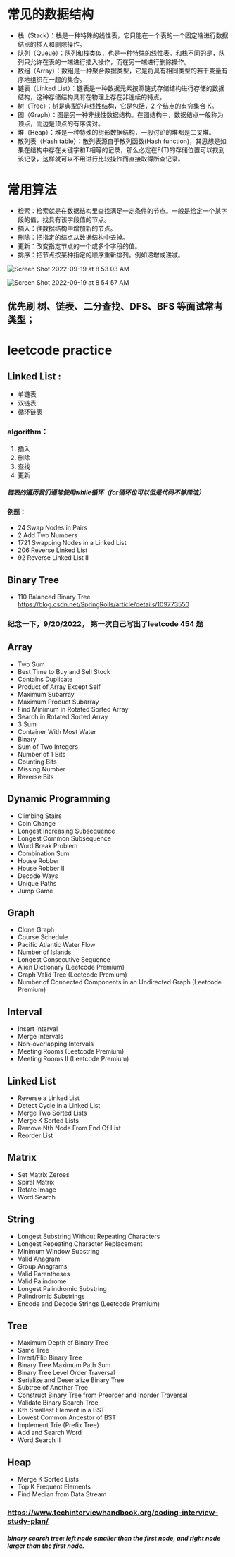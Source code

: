 # 常见的数据结构
* 栈（Stack）：栈是一种特殊的线性表，它只能在一个表的一个固定端进行数据结点的插入和删除操作。
* 队列（Queue）：队列和栈类似，也是一种特殊的线性表。和栈不同的是，队列只允许在表的一端进行插入操作，而在另一端进行删除操作。
* 数组（Array）：数组是一种聚合数据类型，它是将具有相同类型的若干变量有序地组织在一起的集合。
* 链表（Linked List）：链表是一种数据元素按照链式存储结构进行存储的数据结构，这种存储结构具有在物理上存在非连续的特点。
* 树（Tree）：树是典型的非线性结构，它是包括，2 个结点的有穷集合 K。
* 图（Graph）：图是另一种非线性数据结构。在图结构中，数据结点一般称为顶点，而边是顶点的有序偶对。
* 堆（Heap）：堆是一种特殊的树形数据结构，一般讨论的堆都是二叉堆。
* 散列表（Hash table）：散列表源自于散列函数(Hash function)，其思想是如果在结构中存在关键字和T相等的记录，那么必定在F(T)的存储位置可以找到该记录，这样就可以不用进行比较操作而直接取得所查记录。

# 常用算法
* 检索：检索就是在数据结构里查找满足一定条件的节点。一般是给定一个某字段的值，找具有该字段值的节点。
* 插入：往数据结构中增加新的节点。
* 删除：把指定的结点从数据结构中去掉。
* 更新：改变指定节点的一个或多个字段的值。
* 排序：把节点按某种指定的顺序重新排列。例如递增或递减。


![Screen Shot 2022-09-19 at 8 53 03 AM](https://user-images.githubusercontent.com/60761935/191022549-84f7ea07-4733-490e-8c63-84193973ac55.png)


![Screen Shot 2022-09-19 at 8 54 57 AM](https://user-images.githubusercontent.com/60761935/191022685-23030ffb-13f9-4e02-8d1f-b0aa9f0846c5.png)

## 优先刷 树、链表、二分查找、DFS、BFS 等面试常考类型；


# leetcode practice
 
 ## Linked List : 
 * 单链表
 * 双链表
 * 循环链表
 
 ### algorithm：
 1. 插入
 2. 删除
 3. 查找
 4. 更新
 
 ##### 链表的遍历我们通常使用while循环（for循环也可以但是代码不够简洁）
 
 
 #### 例题：
 * 24 Swap Nodes in Pairs
 * 2 Add Two Numbers
 * 1721 Swapping Nodes in a Linked List
 * 206 Reverse Linked List
 * 92 Reverse Linked List II
 
 
 
 ## Binary Tree
 * 110 Balanced Binary Tree     https://blog.csdn.net/SpringRolls/article/details/109773550
 
 ### 纪念一下，9/20/2022， 第一次自己写出了leetcode 454 题
 
## Array
* Two Sum
* Best Time to Buy and Sell Stock
* Contains Duplicate
* Product of Array Except Self
* Maximum Subarray
* Maximum Product Subarray
* Find Minimum in Rotated Sorted Array
* Search in Rotated Sorted Array
* 3 Sum
* Container With Most Water
* Binary
* Sum of Two Integers
* Number of 1 Bits
* Counting Bits
* Missing Number
* Reverse Bits
## Dynamic Programming
* Climbing Stairs
* Coin Change
* Longest Increasing Subsequence
* Longest Common Subsequence
* Word Break Problem
* Combination Sum
* House Robber
* House Robber II
* Decode Ways
* Unique Paths
* Jump Game
## Graph
* Clone Graph
* Course Schedule
* Pacific Atlantic Water Flow
* Number of Islands
* Longest Consecutive Sequence
* Alien Dictionary (Leetcode Premium)
* Graph Valid Tree (Leetcode Premium)
* Number of Connected Components in an Undirected Graph (Leetcode Premium)
## Interval
* Insert Interval
* Merge Intervals
* Non-overlapping Intervals
* Meeting Rooms (Leetcode Premium)
* Meeting Rooms II (Leetcode Premium)
## Linked List
* Reverse a Linked List
* Detect Cycle in a Linked List
* Merge Two Sorted Lists
* Merge K Sorted Lists
* Remove Nth Node From End Of List
* Reorder List
## Matrix
* Set Matrix Zeroes
* Spiral Matrix
* Rotate Image
* Word Search
## String
* Longest Substring Without Repeating Characters
* Longest Repeating Character Replacement
* Minimum Window Substring
* Valid Anagram
* Group Anagrams
* Valid Parentheses
* Valid Palindrome
* Longest Palindromic Substring
* Palindromic Substrings
* Encode and Decode Strings (Leetcode Premium)
## Tree 
* Maximum Depth of Binary Tree
* Same Tree
* Invert/Flip Binary Tree
* Binary Tree Maximum Path Sum
* Binary Tree Level Order Traversal
* Serialize and Deserialize Binary Tree
* Subtree of Another Tree
* Construct Binary Tree from Preorder and Inorder Traversal
* Validate Binary Search Tree
* Kth Smallest Element in a BST
* Lowest Common Ancestor of BST
* Implement Trie (Prefix Tree)
* Add and Search Word
* Word Search II
## Heap
* Merge K Sorted Lists
* Top K Frequent Elements
* Find Median from Data Stream

### https://www.techinterviewhandbook.org/coding-interview-study-plan/

##### binary search tree: left node smaller than the first node, and right node larger than the first node.


